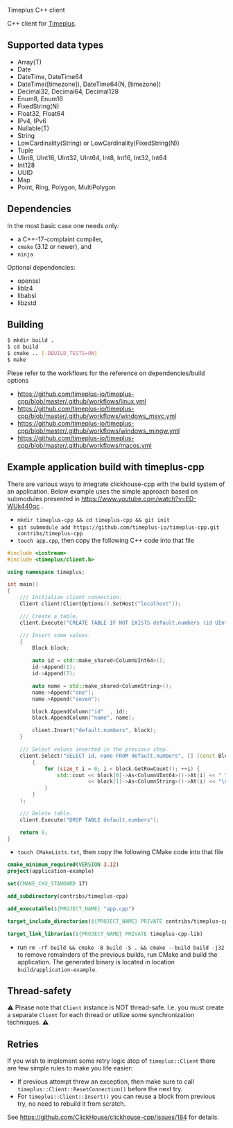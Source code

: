 Timeplus C++ client 

C++ client for [Timeplus](https://www.timeplus.com/).

## Supported data types

* Array(T)
* Date
* DateTime, DateTime64
* DateTime([timezone]), DateTime64(N, [timezone])
* Decimal32, Decimal64, Decimal128
* Enum8, Enum16
* FixedString(N)
* Float32, Float64
* IPv4, IPv6
* Nullable(T)
* String
* LowCardinality(String) or LowCardinality(FixedString(N))
* Tuple
* UInt8, UInt16, UInt32, UInt64, Int8, Int16, Int32, Int64
* Int128
* UUID
* Map
* Point, Ring, Polygon, MultiPolygon

## Dependencies
In the most basic case one needs only:
- a C++-17-complaint compiler,
- `cmake` (3.12 or newer), and
- `ninja`

Optional dependencies:
- openssl
- liblz4
- libabsl
- libzstd

## Building

```sh
$ mkdir build .
$ cd build
$ cmake .. [-DBUILD_TESTS=ON]
$ make
```

Plese refer to the workflows for the reference on dependencies/build options
- https://github.com/timeplus-io/timeplus-cpp/blob/master/.github/workflows/linux.yml
- https://github.com/timeplus-io/timeplus-cpp/blob/master/.github/workflows/windows_msvc.yml
- https://github.com/timeplus-io/timeplus-cpp/blob/master/.github/workflows/windows_mingw.yml
- https://github.com/timeplus-io/timeplus-cpp/blob/master/.github/workflows/macos.yml


## Example application build with timeplus-cpp

There are various ways to integrate clickhouse-cpp with the build system of an application. Below example uses the simple approach based on
submodules presented in https://www.youtube.com/watch?v=ED-WUk440qc .

- `mkdir timeplus-cpp && cd timeplus-cpp && git init`
- `git submodule add https://github.com/timeplus-io/timeplus-cpp.git contribs/timeplus-cpp`
- `touch app.cpp`, then copy the following C++ code into that file

```cpp
#include <iostream>
#include <timeplus/client.h>

using namespace timeplus;

int main()
{
    /// Initialize client connection.
    Client client(ClientOptions().SetHost("localhost"));

    /// Create a table.
    client.Execute("CREATE TABLE IF NOT EXISTS default.numbers (id UInt64, name String) ENGINE = Memory");

    /// Insert some values.
    {
        Block block;

        auto id = std::make_shared<ColumnUInt64>();
        id->Append(1);
        id->Append(7);

        auto name = std::make_shared<ColumnString>();
        name->Append("one");
        name->Append("seven");

        block.AppendColumn("id"  , id);
        block.AppendColumn("name", name);

        client.Insert("default.numbers", block);
    }

    /// Select values inserted in the previous step.
    client.Select("SELECT id, name FROM default.numbers", [] (const Block& block)
        {
            for (size_t i = 0; i < block.GetRowCount(); ++i) {
                std::cout << block[0]->As<ColumnUInt64>()->At(i) << " "
                          << block[1]->As<ColumnString>()->At(i) << "\n";
            }
        }
    );

    /// Delete table.
    client.Execute("DROP TABLE default.numbers");

    return 0;
}
```

- `touch CMakeLists.txt`, then copy the following CMake code into that file

```cmake
cmake_minimum_required(VERSION 3.12)
project(application-example)

set(CMAKE_CXX_STANDARD 17)

add_subdirectory(contribs/timeplus-cpp)

add_executable(${PROJECT_NAME} "app.cpp")

target_include_directories(${PROJECT_NAME} PRIVATE contribs/timeplus-cpp/ contribs/timeplus-cpp/contrib/absl)

target_link_libraries(${PROJECT_NAME} PRIVATE timeplus-cpp-lib)
```

- run `rm -rf build && cmake -B build -S . && cmake --build build -j32` to remove remainders of the previous builds, run CMake and build the
  application. The generated binary is located in location `build/application-example`.

## Thread-safety
⚠ Please note that `Client` instance is NOT thread-safe. I.e. you must create a separate `Client` for each thread or utilize some synchronization techniques. ⚠

## Retries
If you wish to implement some retry logic atop of `timeplus::Client` there are few simple rules to make you life easier:
- If previous attempt threw an exception, then make sure to call `timeplus::Client::ResetConnection()` before the next try.
- For `timeplus::Client::Insert()` you can reuse a block from previous try, no need to rebuild it from scratch.

See https://github.com/ClickHouse/clickhouse-cpp/issues/184 for details.

